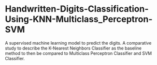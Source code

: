 # Handwritten-Digits-Classification-Using-KNN-Multiclass_Perceptron-SVM
A supervised machine learning model to predict the digits. A comparative study to describe the K-Nearest Neighbors Classifier as the baseline method to then be compared to Multiclass Perceptron Classifier and SVM Classifier.
